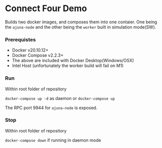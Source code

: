 # Connect Four Demo

Builds two docker images, and composes them into one contaier. One being the `ajuna-node` and the other being the `worker` built in simulation mode(SW).

### Prerequistes
- Docker v20.10.12+
- Docker Compose v2.2.3+
- The above are included with Docker Desktop(Windows/OSX)
- Intel Host (unfortunately the worker build will fail on M1)

### Run
Within root folder of repository

`docker-compose up -d` as daemon or `docker-compose up`

The RPC port 9944 for `ajuna-node` is exposed.

### Stop
Within root folder of repository

`docker-compose down` if running in daemon mode


